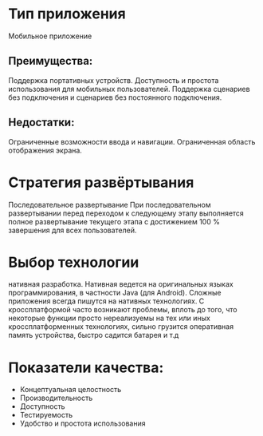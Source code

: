 # Тип приложения 
Мобильное приложение
## Преимущества: 
Поддержка портативных устройств. Доступность и простота использования для мобильных пользователей. Поддержка сценариев без подключения и сценариев без постоянного подключения.
## Недостатки: 
Ограниченные возможности ввода и навигации. Ограниченная область отображения экрана.
# Стратегия развёртывания
Последовательное развертывание
При последовательном развертывании перед переходом к следующему этапу выполняется полное развертывание текущего этапа с достижением 100 % завершения для всех пользователей.


# Выбор технологии
нативная разработка. Нативная ведется на оригинальных языках программирования, в частности Java (для Android). Сложные приложения всегда пишутся на нативных технологиях. С кроссплатформой часто возникают проблемы, вплоть до того, что некоторые функции просто нереализуемы на тех или иных кроссплатформенных технологиях, сильно грузится оперативная память устройства, быстро садится батарея и т.д

# Показатели качества:
-	Концептуальная целостность
-	Производительность
-	Доступность
-	Тестируемость
-	Удобство и простота использования
